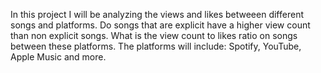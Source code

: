 In this project I will be analyzing the views and likes betweeen different songs and platforms. Do songs that are explicit have a higher view count than non explicit songs. What is the view count to likes ratio on songs between these platforms.
The platforms will include: Spotify, YouTube, Apple Music and more. 
 
